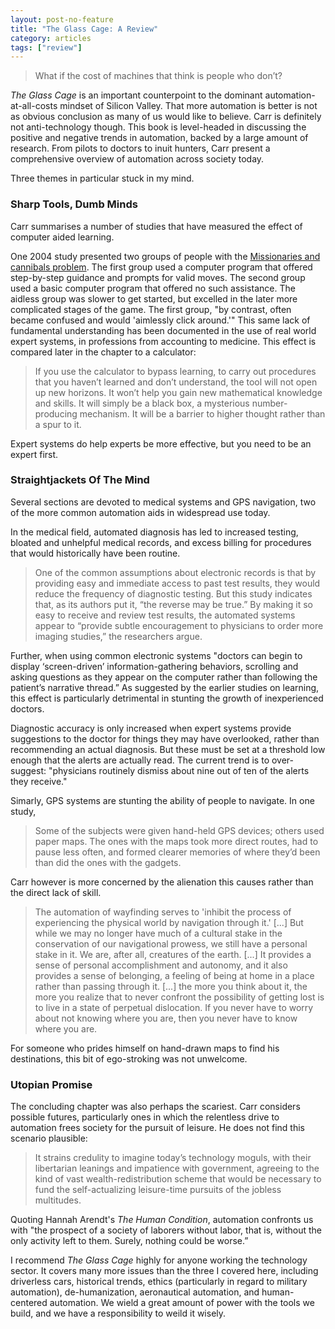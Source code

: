 ```yaml
---
layout: post-no-feature
title: "The Glass Cage: A Review"
category: articles
tags: ["review"]
---
```


> What if the cost of machines that think is people who don’t?

_The Glass Cage_ is an important counterpoint to the dominant automation-at-all-costs mindset of Silicon Valley. That more automation is better is not as obvious conclusion as many of us would like to believe. Carr is definitely not anti-technology though. This book is level-headed in discussing the positive and negative trends in automation, backed by a large amount of research. From pilots to doctors to inuit hunters, Carr present a comprehensive overview of automation across society today.

Three themes in particular stuck in my mind.

### Sharp Tools, Dumb Minds

Carr summarises a number of studies that have measured the effect of computer aided learning.

One 2004 study presented two groups of people with the [Missionaries and cannibals problem][mc-problem]. The first group used a computer program that offered step-by-step guidance and prompts for valid moves. The second group used a basic computer program that offered no such assistance. The aidless group was slower to get started, but excelled in the later more complicated stages of the game. The first group, "by contrast, often became confused and would 'aimlessly click around.'" This same lack of fundamental understanding has been documented in the use of real world expert systems, in professions from accounting to medicine. This effect is compared later in the chapter to a calculator:

> If you use the calculator to bypass learning, to carry out procedures that you haven’t learned and don’t understand, the tool will not open up new horizons. It won’t help you gain new mathematical knowledge and skills. It will simply be a black box, a mysterious number-producing mechanism. It will be a barrier to higher thought rather than a spur to it.

Expert systems do help experts be more effective, but you need to be an expert first.

[mc-problem]: https://en.wikipedia.org/wiki/Missionaries_and_cannibals_problem

### Straightjackets Of The Mind

Several sections are devoted to medical systems and GPS navigation, two of the more common automation aids in widespread use today.

In the medical field, automated diagnosis has led to increased testing, bloated and unhelpful medical records, and excess billing for procedures that would historically have been routine.

> One of the common assumptions about electronic records is that by providing easy and immediate access to past test results, they would reduce the frequency of diagnostic testing. But this study indicates that, as its authors put it, “the reverse may be true.” By making it so easy to receive and review test results, the automated systems appear to “provide subtle encouragement to physicians to order more imaging studies,” the researchers argue.

Further, when using common electronic systems "doctors can begin to display ‘screen-driven’ information-gathering behaviors, scrolling and asking questions as they appear on the computer rather than following the patient’s narrative thread.” As suggested by the earlier studies on learning, this effect is particularly detrimental in stunting the growth of inexperienced doctors.

Diagnostic accuracy is only increased when expert systems provide suggestions to the doctor for things they may have overlooked, rather than recommending an actual diagnosis. But these must be set at a threshold low enough that the alerts are actually read. The current trend is to over-suggest: "physicians routinely dismiss about nine out of ten of the alerts they receive." 

Simarly, GPS systems are stunting the ability of people to navigate. In one study,

> Some of the subjects were given hand-held GPS devices; others used paper maps. The ones with the maps took more direct routes, had to pause less often, and formed clearer memories of where they’d been than did the ones with the gadgets.

Carr however is more concerned by the alienation this causes rather than the direct lack of skill.

> The automation of wayfinding serves to 'inhibit the process of experiencing the physical world by navigation through it.' [...] But while we may no longer have much of a cultural stake in the conservation of our navigational prowess, we still have a personal stake in it. We are, after all, creatures of the earth. [...] It provides a sense of personal accomplishment and autonomy, and it also provides a sense of belonging, a feeling of being at home in a place rather than passing through it. [...] the more you think about it, the more you realize that to never confront the possibility of getting lost is to live in a state of perpetual dislocation. If you never have to worry about not knowing where you are, then you never have to know where you are.

For someone who prides himself on hand-drawn maps to find his destinations, this bit of ego-stroking was not unwelcome.

### Utopian Promise

The concluding chapter was also perhaps the scariest. Carr considers possible futures, particularly ones in which the relentless drive to automation frees society for the pursuit of leisure. He does not find this scenario plausible:

> It strains credulity to imagine today’s technology moguls, with their libertarian leanings and impatience with government, agreeing to the kind of vast wealth-redistribution scheme that would be necessary to fund the self-actualizing leisure-time pursuits of the jobless multitudes.

Quoting Hannah Arendt's _The Human Condition_, automation confronts us with "the prospect of a society of laborers without labor, that is, without the only activity left to them. Surely, nothing could be worse.”

I recommend _The Glass Cage_ highly for anyone working the technology sector. It covers many more issues than the three I covered here, including driverless cars, historical trends, ethics (particularly in regard to military automation), de-humanization, aeronautical automation, and human-centered automation. We wield a great amount of power with the tools we build, and we have a responsibility to weild it wisely.
